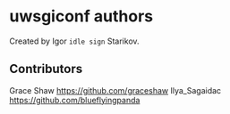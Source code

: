 # uwsgiconf authors

Created by Igor `idle sign` Starikov.


## Contributors

Grace Shaw <https://github.com/graceshaw>
Ilya_Sagaidac <https://github.com/blueflyingpanda>
